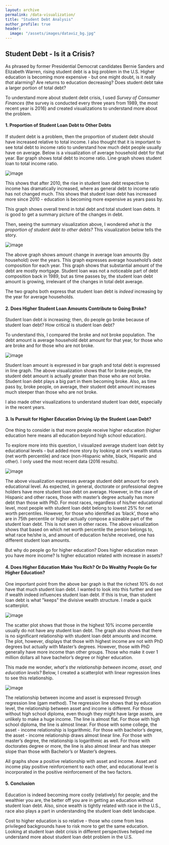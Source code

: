 ```yaml
---
layout: archive
permalink: /data-visualization/
title: "Student Debt Analysis"
author_profile: true
header:
  image: "/assets/images/dataviz_bg.jpg"
---
```



## Student Debt - Is it a Crisis?

As phrased by former Presidential Democrat candidates Bernie Sanders and Elizabeth Warren, rising student debt is a big problem in the U.S. Higher education is becoming more expensive - but one might doubt, is it really _that_ alarming? Are returns to education decreasing? Does student debt take a larger portion of total debt?

To understand more about student debt crisis, I used _Survey of Consumer Finances_ (the survey is conducted every three years from 1989, the most recent year is 2016) and created visualizations to understand more about the problem.


#### 1. Proportion of Student Loan Debt to Other Debts

If student debt is a problem, then the proportion of student debt should have increased relative to total income. I also thought that it is important to see total debt to income ratio to understand how much debt people usually have on average. Below is a visualization of average household debt for that year. Bar graph shows total debt to income ratio. Line graph shows student loan to total income ratio.

![image](/assets/images/dataviz/std_loans/plot1.png)

This shows that after 2010, the rise in student loan debt respective to income has dramatically increased, where as general debt to income ratio has not changed much. This shows that student loan debt has increased more since 2010 - education is becoming more expensive as years pass by.

This graph shows overall trend in total debt and total student loan debts. It is good to get a summary picture of the changes in debt.

Then, seeing the summary visualization above, I wondered _what is the proportion of student debt to other debts?_ This visualization below tells the story.

![image](/assets/images/dataviz/std_loans/plot2.png)

The above graph shows amount change in average loan amounts (by household) over the years. This graph expresses average household’s debt composition for each year. This graph shows that substantial amount of the debt are mostly mortgage. Student loan was not a noticeable part of debt composition back in 1989, but as time passes by, the student loan debt amount is growing, irrelevant of the changes in total debt average.

The two graphs both express that student loan debt is _indeed_ increasing by the year for average households.


#### 2. Does Higher Student Loan Amounts Contribute to Going Broke?

Student loan debt _is_ increasing; then, do people go broke because of student loan debt? How critical is student loan debt?

To understand this, I compared the broke and not broke population. The debt amount is average household debt amount for that year, for those who are broke and for those who are not broke.   

![image](/assets/images/dataviz/std_loans/plot7.png)

Student loan amount is expressed in bar graph and total debt is expressed in line graph. The above visualization shows that for broke people, the student debt amount is actually greater than those who are not broke. Student loan debt plays a big part in them becoming broke. Also, as time pass by, broke people, on average, their student debt amount increases much steeper than those who are not broke.

I also made other visualizations to understand student loan debt, especially in the recent years.


#### 3. Is Pursuit for Higher Education Driving Up the Student Loan Debt?

One thing to consider is that more people receive higher education (higher education here means all education beyond high school education).

To explore more into this question, I visualized average student loan debt by educational levels - but added more story by looking at one's wealth status (net worth percentile) and race (non-Hispanic white, black, Hispanic and other). I only used the most recent data (2016 results).

![image](/assets/images/dataviz/std_loans/plot3.png)

The above visualization expresses average student debt amount for one’s educational level.
As expected, in general, doctorate or professional degree holders have more student loan debt on average. However, in the case of Hispanic and other races, those with master’s degree actually has more debt than those with PhD. For most races, regardless of his/her educational level, most people with student loan debt belong to lowest 25% for net worth percentiles. However, for those who identified as ‘black’, those who are in 75th percentile or higher actually compose a sizeable part of the student loan debt. This is not seen in other races. The above visualization shows that based on which net worth percentile the person belongs to, what race he/she is, and amount of education he/she received, one has different student loan amounts.

But why do people go for higher education? Does higher education mean you have more income? Is higher education related with increase in assets?


#### 4. Does Higher Education Make You Rich? Or Do Wealthy People Go for Higher Education?

One important point from the above bar graph is that the richest 10% do not have that much student loan debt. I wanted to look into this further and see if wealth indeed influences student loan debt. If this is true, than student loan debt is what "keeps" the divisive wealth structure. I made a quick scatterplot.

![image](/assets/images/dataviz/std_loans/plot5.png)

The scatter plot shows that those in the highest 10% income percentile usually do not have any student loan debt. The graph also shows that there is no significant relationship with student loan debt amounts and income. The plot, however, displays that those with highest income are not with PhD degrees but actually with Master’s degrees. However, those with PhD generally have more income than other groups. Those who make it over 1 million dollars all have bachelor’s degree or higher education.

This made me wonder, _what's the relationship between income, asset, and education levels?_ Below, I created a scatterplot with linear regression lines to see this relationship.

![image](/assets/images/dataviz/std_loans/plot6.png)

The relationship between income and asset is expressed through regression line (gam method). The regression line shows that by education level, the relationship between asset and income is different. For those without high school diploma, even though they might have large assets, are unlikely to make a huge income. The line is almost flat. For those with high school diploma, the line is almost linear. For those with some college, the asset - income relationship is logarithmic. For those with bachelor’s degree, the asset - income relationship draws almost linear line. For those with master’s degree, the relationship is logarithmic as well. For those with doctorates degree or more, the line is also almost linear and has steeper slope than those with Bachelor’s or Master’s degrees.

All graphs show a positive relationship with asset and income. Asset and income play positive reinforcement to each other, and educational level is incorporated in the positive reinforcement of the two factors.


#### 5. Conclusion

Education is indeed becoming more costly (relatively) for people; and the wealthier you are, the better off you are in getting an education without student loan debt. Also, since wealth is tightly related with race in the U.S., race also plays a part in understanding the student loan debt landscape.

Cost to higher education is so relative - those who come from less privileged backgrounds have to risk more to get the same education. Looking at student loan debt crisis in different perspectives helped me understand more about student loan debt problem in the U.S.
